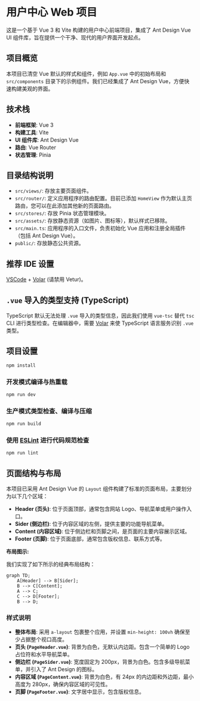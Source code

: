 # 用户中心 Web 项目

这是一个基于 Vue 3 和 Vite 构建的用户中心前端项目，集成了 Ant Design Vue UI 组件库，旨在提供一个干净、现代的用户界面开发起点。

## 项目概览

本项目已清空 Vue 默认的样式和组件，例如 `App.vue` 中的初始布局和 `src/components` 目录下的示例组件。我们已经集成了 Ant Design Vue，方便快速构建美观的界面。

## 技术栈

- **前端框架**: Vue 3
- **构建工具**: Vite
- **UI 组件库**: Ant Design Vue
- **路由**: Vue Router
- **状态管理**: Pinia

## 目录结构说明

- `src/views/`: 存放主要页面组件。
- `src/router/`: 定义应用程序的路由配置。目前已添加 `HomeView` 作为默认主页路由，您可以在此添加其他新的页面路由。
- `src/stores/`: 存放 Pinia 状态管理模块。
- `src/assets/`: 存放静态资源（如图片、图标等），默认样式已移除。
- `src/main.ts`: 应用程序的入口文件，负责初始化 Vue 应用和注册全局插件（包括 Ant Design Vue）。
- `public/`: 存放静态公共资源。

## 推荐 IDE 设置

[VSCode](https://code.visualstudio.com/) + [Volar](https://marketplace.visualstudio.com/items?itemName=Vue.volar) (请禁用 Vetur)。

## `.vue` 导入的类型支持 (TypeScript)

TypeScript 默认无法处理 `.vue` 导入的类型信息，因此我们使用 `vue-tsc` 替代 `tsc` CLI 进行类型检查。在编辑器中，需要 [Volar](https://marketplace.visualstudio.com/items?itemName=Vue.volar) 来使 TypeScript 语言服务识别 `.vue` 类型。

## 项目设置

```sh
npm install
```

### 开发模式编译与热重载

```sh
npm run dev
```

### 生产模式类型检查、编译与压缩

```sh
npm run build
```

### 使用 [ESLint](https://eslint.org/) 进行代码规范检查

```sh
npm run lint
```

## 页面结构与布局

本项目已采用 Ant Design Vue 的 `Layout` 组件构建了标准的页面布局，主要划分为以下几个区域：

- **Header (页头)**: 位于页面顶部，通常包含网站 Logo、导航菜单或用户操作入口。
- **Sider (侧边栏)**: 位于内容区域的左侧，提供主要的功能导航菜单。
- **Content (内容区域)**: 位于侧边栏和页脚之间，是页面的主要内容展示区域。
- **Footer (页脚)**: 位于页面底部，通常包含版权信息、联系方式等。

**布局图示:**

我们实现了如下所示的经典布局结构：

```mermaid
graph TD;
    A[Header] --> B[Sider];
    B --> C[Content];
    A --> C;
    C --> D[Footer];
    B --> D;
```

### 样式说明

- **整体布局**: 采用 `a-layout` 包裹整个应用，并设置 `min-height: 100vh` 确保至少占据整个视口高度。
- **页头 (`PageHeader.vue`)**: 背景为白色，无默认内边距。包含一个简单的 Logo 占位符和水平导航菜单。
- **侧边栏 (`PageSider.vue`)**: 宽度固定为 200px，背景为白色。包含多级导航菜单，并引入了 Ant Design 的图标。
- **内容区域 (`PageContent.vue`)**: 背景为白色，有 24px 的内边距和外边距，最小高度为 280px，确保内容区域的可见性。
- **页脚 (`PageFooter.vue`)**: 文字居中显示，包含版权信息。

